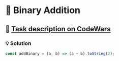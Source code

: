 # 📝 Binary Addition

## 🔗 [Task description on CodeWars](https://www.codewars.com/kata/551f37452ff852b7bd000139)

### 💡 Solution

```javascript
const addBinary = (a, b) => (a + b).toString(2);
```
